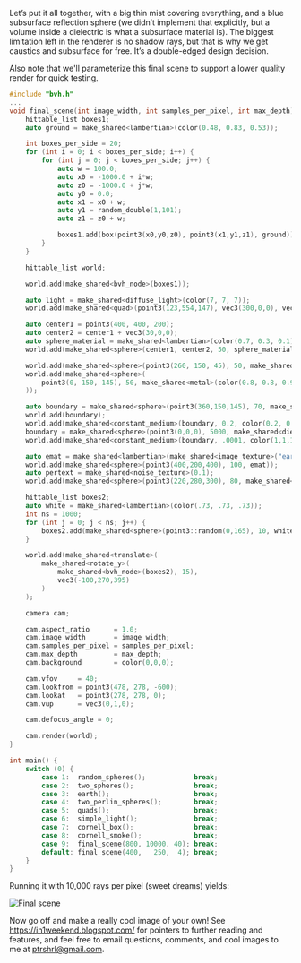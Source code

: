 Let’s put it all together, with a big thin mist covering everything, and a blue subsurface
reflection sphere (we didn’t implement that explicitly, but a volume inside a dielectric is what a
subsurface material is). The biggest limitation left in the renderer is no shadow rays, but that is
why we get caustics and subsurface for free. It’s a double-edged design decision.

Also note that we'll parameterize this final scene to support a lower quality render for quick
testing.

```c++ title="Final scene" hl_lines="1 3-85 88 97 98"
#include "bvh.h"
...
void final_scene(int image_width, int samples_per_pixel, int max_depth) {
    hittable_list boxes1;
    auto ground = make_shared<lambertian>(color(0.48, 0.83, 0.53));

    int boxes_per_side = 20;
    for (int i = 0; i < boxes_per_side; i++) {
        for (int j = 0; j < boxes_per_side; j++) {
            auto w = 100.0;
            auto x0 = -1000.0 + i*w;
            auto z0 = -1000.0 + j*w;
            auto y0 = 0.0;
            auto x1 = x0 + w;
            auto y1 = random_double(1,101);
            auto z1 = z0 + w;

            boxes1.add(box(point3(x0,y0,z0), point3(x1,y1,z1), ground));
        }
    }

    hittable_list world;

    world.add(make_shared<bvh_node>(boxes1));

    auto light = make_shared<diffuse_light>(color(7, 7, 7));
    world.add(make_shared<quad>(point3(123,554,147), vec3(300,0,0), vec3(0,0,265), light));

    auto center1 = point3(400, 400, 200);
    auto center2 = center1 + vec3(30,0,0);
    auto sphere_material = make_shared<lambertian>(color(0.7, 0.3, 0.1));
    world.add(make_shared<sphere>(center1, center2, 50, sphere_material));

    world.add(make_shared<sphere>(point3(260, 150, 45), 50, make_shared<dielectric>(1.5)));
    world.add(make_shared<sphere>(
        point3(0, 150, 145), 50, make_shared<metal>(color(0.8, 0.8, 0.9), 1.0)
    ));

    auto boundary = make_shared<sphere>(point3(360,150,145), 70, make_shared<dielectric>(1.5));
    world.add(boundary);
    world.add(make_shared<constant_medium>(boundary, 0.2, color(0.2, 0.4, 0.9)));
    boundary = make_shared<sphere>(point3(0,0,0), 5000, make_shared<dielectric>(1.5));
    world.add(make_shared<constant_medium>(boundary, .0001, color(1,1,1)));

    auto emat = make_shared<lambertian>(make_shared<image_texture>("earthmap.jpg"));
    world.add(make_shared<sphere>(point3(400,200,400), 100, emat));
    auto pertext = make_shared<noise_texture>(0.1);
    world.add(make_shared<sphere>(point3(220,280,300), 80, make_shared<lambertian>(pertext)));

    hittable_list boxes2;
    auto white = make_shared<lambertian>(color(.73, .73, .73));
    int ns = 1000;
    for (int j = 0; j < ns; j++) {
        boxes2.add(make_shared<sphere>(point3::random(0,165), 10, white));
    }

    world.add(make_shared<translate>(
        make_shared<rotate_y>(
            make_shared<bvh_node>(boxes2), 15),
            vec3(-100,270,395)
        )
    );

    camera cam;

    cam.aspect_ratio      = 1.0;
    cam.image_width       = image_width;
    cam.samples_per_pixel = samples_per_pixel;
    cam.max_depth         = max_depth;
    cam.background        = color(0,0,0);

    cam.vfov     = 40;
    cam.lookfrom = point3(478, 278, -600);
    cam.lookat   = point3(278, 278, 0);
    cam.vup      = vec3(0,1,0);

    cam.defocus_angle = 0;

    cam.render(world);
}

int main() {
    switch (0) {
        case 1:  random_spheres();            break;
        case 2:  two_spheres();               break;
        case 3:  earth();                     break;
        case 4:  two_perlin_spheres();        break;
        case 5:  quads();                     break;
        case 6:  simple_light();              break;
        case 7:  cornell_box();               break;
        case 8:  cornell_smoke();             break;
        case 9:  final_scene(800, 10000, 40); break;
        default: final_scene(400,   250,  4); break;
    }
}
```

Running it with 10,000 rays per pixel (sweet dreams) yields:

![Final scene](https://raytracing.github.io/images/img-2.23-book2-final.jpg)

Now go off and make a really cool image of your own! See https://in1weekend.blogspot.com/ for
pointers to further reading and features, and feel free to email questions, comments, and cool
images to me at ptrshrl@gmail.com.